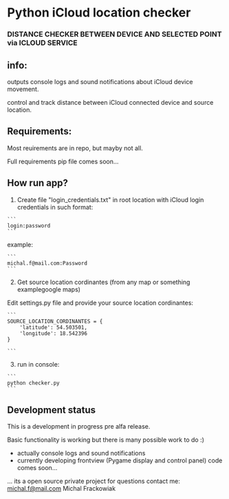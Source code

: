 # Python iCloud location checker

### DISTANCE CHECKER BETWEEN DEVICE AND SELECTED POINT via ICLOUD SERVICE

## info:

outputs console logs and sound notifications about iCloud device movement.

control and track distance between iCloud connected device and source location.



## Requirements:
Most reuirements are in repo, but mayby not all.

Full requirements pip file comes soon... 


## How run app?
  1. Create file "login_credentials.txt" in root location with iCloud login credentials in such format:
    
    ```
    login:password
    ```
    
  example:
    
    ```
    michal.f@mail.com:Password
    ```
    
  2. Get source location cordinantes (from any map or something examplegoogle maps)
    
  Edit settings.py file and provide your source location cordinantes:
    
    ```
    SOURCE_LOCATION_CORDINANTES = {
        'latitude': 54.503501,
        'longitude': 18.542396
    }
    
    ```

  3. run in console:

    ```
    python checker.py
    ```

## Development status

This is a development in progress pre alfa release.

Basic functionality is working but there is many possible work to do :)

- actually console logs and sound notifications 
- currently developing frontview (Pygame display and control panel) code comes soon...

...
its a open source private project
for questions contact me: michal.f@mail.com Michal Frackowiak

